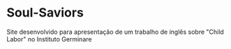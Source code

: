 # Soul-Saviors
Site desenvolvido para apresentação de um trabalho de inglês sobre "Child Labor" no Instituto Germinare 
